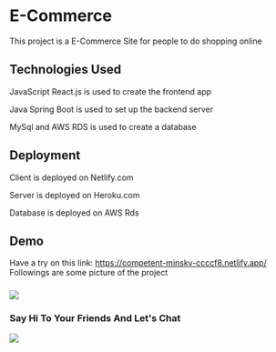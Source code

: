 # E-Commerce

This project is a E-Commerce Site for people to do shopping online

## Technologies Used

JavaScript React.js is used to create the frontend app

Java Spring Boot is used to set up the backend server

MySql and AWS RDS is used to create a database

## Deployment

Client is deployed on Netlify.com

Server is deployed on Heroku.com

Database is deployed on AWS Rds

## Demo
Have a try on this link: https://competent-minsky-ccccf8.netlify.app/
Followings are some picture of the project

### 
<img src="img/.png">


### Say Hi To Your Friends And Let's Chat
<img src="img/.png">
